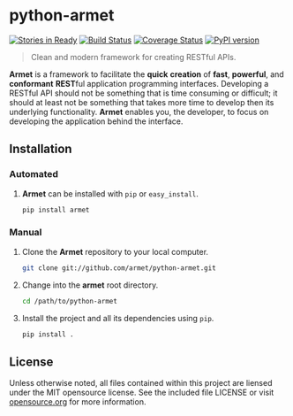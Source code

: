# python-armet
[![Stories in Ready](https://badge.waffle.io/armet/python-armet.png?label=ready)](http://waffle.io/armet/python-armet)
[![Build Status](https://travis-ci.org/armet/python-armet.png)](https://travis-ci.org/armet/python-armet)
[![Coverage Status](https://coveralls.io/repos/armet/python-armet/badge.png?branch=master)](https://coveralls.io/r/armet/python-armet?branch=master)
[![PyPI version](https://badge.fury.io/py/armet.png)](http://badge.fury.io/py/armet)
> Clean and modern framework for creating RESTful APIs.

**Armet** is a framework to facilitate the **quick** **creation**
of **fast**, **powerful**, and **conformant** **REST**ful application
programming interfaces. Developing a RESTful API should not be something
that is time consuming or difficult; it should at least not be something
that takes more time to develop then its underlying functionality. **Armet**
enables you, the developer, to focus on developing the application
behind the interface.

## Installation

### Automated

1. **Armet** can be installed with `pip` or `easy_install`.

   ```sh
   pip install armet
   ```

### Manual

1. Clone the **Armet** repository to your local computer.

   ```sh
   git clone git://github.com/armet/python-armet.git
   ```

2. Change into the **armet** root directory.

   ```sh
   cd /path/to/python-armet
   ```

3. Install the project and all its dependencies using `pip`.

   ```sh
   pip install .
   ```

## License
Unless otherwise noted, all files contained within this project are liensed
under the MIT opensource license. See the included file LICENSE or visit
[opensource.org][] for more information.

[opensource.org]: http://opensource.org/licenses/MIT
